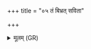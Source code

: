 +++
title = "०५ तं बिभ्रत् सविता"

+++
<details><summary>मूलम् (GR)</summary>

तं बिभ्रत् सविता मणिं  
तेनेदम् अजयत् स्वः  
सो अस्मै सूनृतां दुहे  
(…) ॥
</details>